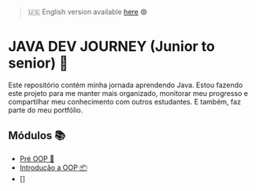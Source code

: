 > 🇺🇸 English version available [here](README.md) 🟢
# JAVA DEV JOURNEY (Junior to senior) 🚀
Este repositório contém minha jornada aprendendo Java.
Estou fazendo este projeto para me manter mais organizado, monitorar meu progresso e compartilhar meu conhecimento
com outros estudantes. E também, faz parte do meu portfólio.



## Módulos 📚
- [Pré OOP 🧠](java-journey/src/pre_oop/README-pt_BR.md)
- [Introdução a OOP 📦](java-journey/src/poo/introduction/README-pt_BR.md)
- []